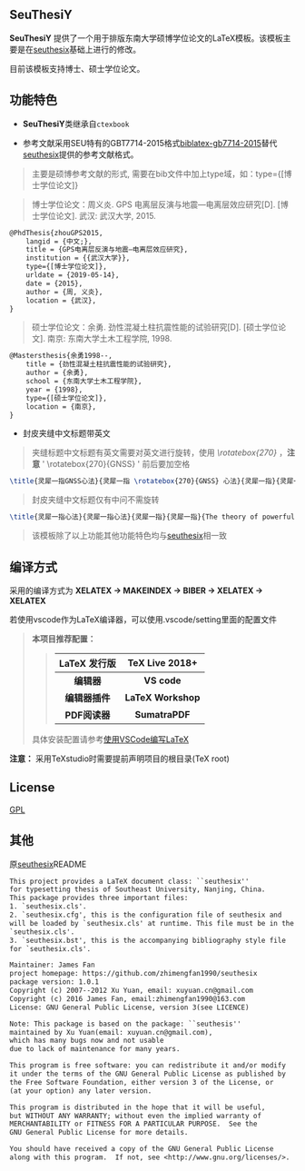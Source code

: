 ## SeuThesiY

**SeuThesiY** 提供了一个用于排版东南大学硕博学位论文的LaTeX模板。该模板主要是在[seuthesix](https://github.com/zhimengfan1990/seuthesix)基础上进行的修改。

目前该模板支持博士、硕士学位论文。


## 功能特色

* **SeuThesiY**类继承自`ctexbook`

* 参考文献采用SEU特有的GBT7714-2015格式[biblatex-gb7714-2015](https://github.com/hushidong/biblatex-gb7714-2015)替代[seuthesix](https://github.com/zhimengfan1990/seuthesix)提供的参考文献格式。

> 主要是硕博参考文献的形式, 需要在bib文件中加上type域，如：type={[博士学位论文]}

> 博士学位论文：周义炎. GPS 电离层反演与地震—电离层效应研究[D]. [博士学位论文]. 武汉: 武汉大学, 2015.
```tex
@PhdThesis{zhouGPS2015,
    langid = {中文;},
    title = {GPS电离层反演与地震—电离层效应研究},
    institution = {{武汉大学}},
    type={[博士学位论文]},
    urldate = {2019-05-14},
    date = {2015},
    author = {周, 义炎},
    location = {武汉},
}
```
> 硕士学位论文：余勇. 劲性混凝土柱抗震性能的试验研究[D]. [硕士学位论文]. 南京: 东南大学土木工程学院, 1998.
```tex
@Mastersthesis{余勇1998--,
    title = {劲性混凝土柱抗震性能的试验研究},
    author = {余勇},
    school = {东南大学土木工程学院},
    year = {1998},
    type={[硕士学位论文]},
    location = {南京},
}
```
* 封皮夹缝中文标题带英文
> 夹缝标题中文标题有英文需要对英文进行旋转，使用 *\rotatebox{270}* ，**注意** ' \rotatebox{270}{GNSS} ' 前后要加空格
```tex
\title{灵犀一指GNSS心法}{灵犀一指 \rotatebox{270}{GNSS} 心法}{灵犀一指}{灵犀一指}{The theory of powerful fingers}{powerful fingers}
```
> 封皮夹缝中文标题仅有中问不需旋转
```tex
\title{灵犀一指心法}{灵犀一指心法}{灵犀一指}{灵犀一指}{The theory of powerful fingers}{powerful fingers}
```
> 该模板除了以上功能其他功能特色均与[seuthesix](https://github.com/zhimengfan1990/seuthesix)相一致


## 编译方式
采用的编译方式为  **XELATEX →  MAKEINDEX →  BIBER →    XELATEX →    XELATEX**

若使用vscode作为LaTeX编译器，可以使用.vscode/setting里面的配置文件

> **本项目推荐配置：**
>>| LaTeX 发行版 |TeX Live 2018+|
>>| :---: | :---: |
>>| **编辑器** |**VS code** |
>>| **编辑器插件** | **LaTeX Workshop**|
>>| **PDF阅读器** |**SumatraPDF** |
> 具体安装配置请参考[使用VSCode编写LaTeX](https://zhuanlan.zhihu.com/p/38178015)


**注意：** 采用TeXstudio时需要提前声明项目的根目录(TeX root)



## License
[GPL](https://www.gnu.org/licenses/gpl-3.0.txt)


## 其他

原[seuthesix](https://github.com/zhimengfan1990/seuthesix)README

``` txt
This project provides a LaTeX document class: ``seuthesix''
for typesetting thesis of Southeast University, Nanjing, China.
This package provides three important files:
1. `seuthesix.cls'.
2. `seuthesix.cfg', this is the configuration file of seuthesix and
will be loaded by `seuthesix.cls' at runtime. This file must be in the same directory as
`seuthesix.cls'.
3. `seuthesix.bst', this is the accompanying bibliography style file
for `seuthesix.cls'.

Maintainer: James Fan
project homepage: https://github.com/zhimengfan1990/seuthesix
package version: 1.0.1
Copyright (c) 2007--2012 Xu Yuan, email: xuyuan.cn@gmail.com
Copyright (c) 2016 James Fan, email:zhimengfan1990@163.com
License: GNU General Public License, version 3(see LICENCE)

Note: This package is based on the package: ``seuthesis''
maintained by Xu Yuan(email: xuyuan.cn@gmail.com), 
which has many bugs now and not usable
due to lack of maintenance for many years.

This program is free software: you can redistribute it and/or modify
it under the terms of the GNU General Public License as published by
the Free Software Foundation, either version 3 of the License, or
(at your option) any later version.

This program is distributed in the hope that it will be useful,
but WITHOUT ANY WARRANTY; without even the implied warranty of
MERCHANTABILITY or FITNESS FOR A PARTICULAR PURPOSE.  See the
GNU General Public License for more details.

You should have received a copy of the GNU General Public License
along with this program.  If not, see <http://www.gnu.org/licenses/>.
```
